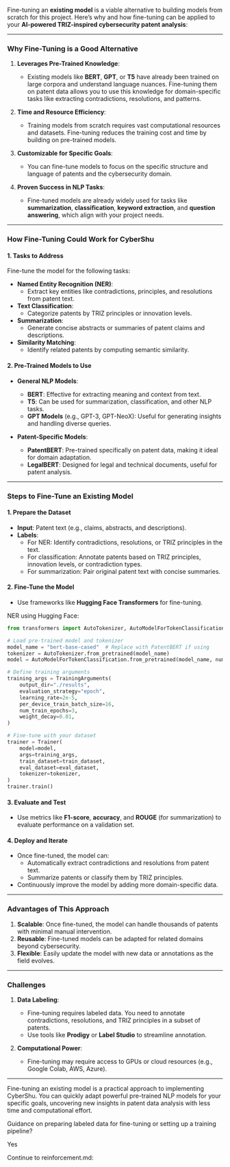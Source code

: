 Fine-tuning an **existing model** is a viable alternative to building models from scratch for this project. Here’s why and how fine-tuning can be applied to your **AI-powered TRIZ-inspired cybersecurity patent analysis**:

---

### **Why Fine-Tuning is a Good Alternative**

1. **Leverages Pre-Trained Knowledge**:
   - Existing models like **BERT**, **GPT**, or **T5** have already been trained on large corpora and understand language nuances. Fine-tuning them on patent data allows you to use this knowledge for domain-specific tasks like extracting contradictions, resolutions, and patterns.

2. **Time and Resource Efficiency**:
   - Training models from scratch requires vast computational resources and datasets. Fine-tuning reduces the training cost and time by building on pre-trained models.

3. **Customizable for Specific Goals**:
   - You can fine-tune models to focus on the specific structure and language of patents and the cybersecurity domain.

4. **Proven Success in NLP Tasks**:
   - Fine-tuned models are already widely used for tasks like **summarization**, **classification**, **keyword extraction**, and **question answering**, which align with your project needs.

---

### **How Fine-Tuning Could Work for CyberShu**

#### **1. Tasks to Address**
Fine-tune the model for the following tasks:
- **Named Entity Recognition (NER)**:
  - Extract key entities like contradictions, principles, and resolutions from patent text.
- **Text Classification**:
  - Categorize patents by TRIZ principles or innovation levels.
- **Summarization**:
  - Generate concise abstracts or summaries of patent claims and descriptions.
- **Similarity Matching**:
  - Identify related patents by computing semantic similarity.

#### **2. Pre-Trained Models to Use**
- **General NLP Models**:
  - **BERT**: Effective for extracting meaning and context from text.
  - **T5**: Can be used for summarization, classification, and other NLP tasks.
  - **GPT Models** (e.g., GPT-3, GPT-NeoX): Useful for generating insights and handling diverse queries.
  
- **Patent-Specific Models**:
  - **PatentBERT**: Pre-trained specifically on patent data, making it ideal for domain adaptation.
  - **LegalBERT**: Designed for legal and technical documents, useful for patent analysis.

---

### **Steps to Fine-Tune an Existing Model**

#### **1. Prepare the Dataset**
- **Input**: Patent text (e.g., claims, abstracts, and descriptions).
- **Labels**: 
  - For NER: Identify contradictions, resolutions, or TRIZ principles in the text.
  - For classification: Annotate patents based on TRIZ principles, innovation levels, or contradiction types.
  - For summarization: Pair original patent text with concise summaries.

#### **2. Fine-Tune the Model**
- Use frameworks like **Hugging Face Transformers** for fine-tuning.

NER using Hugging Face:
```python
from transformers import AutoTokenizer, AutoModelForTokenClassification, Trainer, TrainingArguments

# Load pre-trained model and tokenizer
model_name = "bert-base-cased"  # Replace with PatentBERT if using
tokenizer = AutoTokenizer.from_pretrained(model_name)
model = AutoModelForTokenClassification.from_pretrained(model_name, num_labels=num_labels)

# Define training arguments
training_args = TrainingArguments(
    output_dir="./results",
    evaluation_strategy="epoch",
    learning_rate=2e-5,
    per_device_train_batch_size=16,
    num_train_epochs=3,
    weight_decay=0.01,
)

# Fine-tune with your dataset
trainer = Trainer(
    model=model,
    args=training_args,
    train_dataset=train_dataset,
    eval_dataset=eval_dataset,
    tokenizer=tokenizer,
)
trainer.train()
```

#### **3. Evaluate and Test**
- Use metrics like **F1-score**, **accuracy**, and **ROUGE** (for summarization) to evaluate performance on a validation set.

#### **4. Deploy and Iterate**
- Once fine-tuned, the model can:
  - Automatically extract contradictions and resolutions from patent text.
  - Summarize patents or classify them by TRIZ principles.
- Continuously improve the model by adding more domain-specific data.

---

### **Advantages of This Approach**
1. **Scalable**: Once fine-tuned, the model can handle thousands of patents with minimal manual intervention.
2. **Reusable**: Fine-tuned models can be adapted for related domains beyond cybersecurity.
3. **Flexible**: Easily update the model with new data or annotations as the field evolves.

---

### **Challenges**
1. **Data Labeling**:
   - Fine-tuning requires labeled data. You need to annotate contradictions, resolutions, and TRIZ principles in a subset of patents.
   - Use tools like **Prodigy** or **Label Studio** to streamline annotation.

2. **Computational Power**:
   - Fine-tuning may require access to GPUs or cloud resources (e.g., Google Colab, AWS, Azure).

---

Fine-tuning an existing model is a practical approach to implementing CyberShu. You can quickly adapt powerful pre-trained NLP models for your specific goals, uncovering new insights in patent data analysis with less time and computational effort. 

Guidance on preparing labeled data for fine-tuning or setting up a training pipeline?

Yes

Continue to reinforcement.md: